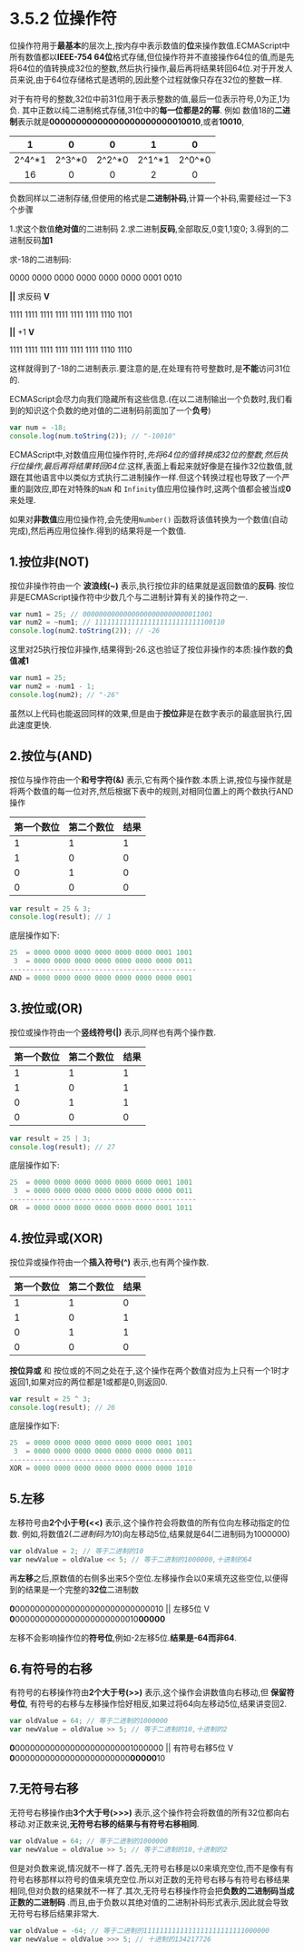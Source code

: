 # 3.5.2 位操作符

位操作符用于**最基本**的层次上,按内存中表示数值的**位**来操作数值.ECMAScript中所有数值都以**IEEE-754 64位**格式存储,但位操作符并不直接操作64位的值,而是先将64位的值转换成32位的整数,然后执行操作,最后再将结果转回64位.对于开发人员来说,由于64位存储格式是透明的,因此整个过程就像只存在32位的整数一样.

对于有符号的整数,32位中前31位用于表示整数的值,最后一位表示符号,0为正,1为负.
其中正数以纯二进制格式存储,31位中的**每一位都是2的幂**.
例如 数值18的**二进制**表示就是**00000000000000000000000010010**,或者**10010**,

|   1    |   0    |   0    |   1    |   0    |
| :----: | :----: | :----: | :----: | :----: |
| 2^4^*1 | 2^3^*0 | 2^2^*0 | 2^1^*1 | 2^0^*0 |
|   16   |   0    |   0    |   2    |   0    |

负数同样以二进制存储,但使用的格式是**二进制补码**,计算一个补码,需要经过一下3个步骤

1.求这个数值**绝对值**的二进制码
2.求二进制**反码**,全部取反,0变1,1变0;
3.得到的二进制反码**加1**

求-18的二进制码:

0000 0000 0000 0000 0000 0000 0001 0010

**||**      求反码
**V**

1111 1111 1111 1111 1111 1111 1110 1101

**||**   +1
**V**

1111 1111 1111 1111 1111 1111 1110 1110

这样就得到了-18的二进制表示.要注意的是,在处理有符号整数时,是**不能**访问31位的.

ECMAScript会尽力向我们隐藏所有这些信息.(在以二进制输出一个负数时,我们看到的知识这个负数的绝对值的二进制码前面加了一个**负号**)

```js .line-numbers
var num = -18;
console.log(num.toString(2)); // "-10010"
```

ECMAScript中,对数值应用位操作符时,*先将64位的值转换成32位的整数,然后执行位操作,最后再将结果转回64位*.这样,表面上看起来就好像是在操作32位数值,就跟在其他语言中以类似方式执行二进制操作一样.但这个转换过程也导致了一个严重的副效应,即在对特殊的`NaN` 和 `Infinity`值应用位操作时,这两个值都会被当成**0**来处理.

如果对**非数值**应用位操作符,会先使用`Number()` 函数将该值转换为一个数值(自动完成),然后再应用位操作.得到的结果将是一个数值.

## 1.按位非(NOT)

按位非操作符由一个 **波浪线(~)** 表示,执行按位非的结果就是返回数值的**反码**.
按位非是ECMAScript操作符中少数几个与二进制计算有关的操作符之一.

```js .line-numbers
var num1 = 25; // 00000000000000000000000000011001
var num2 = ~num1; // 11111111111111111111111111100110
console.log(num2.toString(2)); // -26
```

这里对25执行按位非操作,结果得到-26.这也验证了按位非操作的本质:操作数的**负值减1**

```js .line-numbers
var num1 = 25;
var num2 = -num1 - 1;
console.log(num2); // "-26"
```

虽然以上代码也能返回同样的效果,但是由于**按位非**是在数字表示的最底层执行,因此速度更快.

## 2.按位与(AND)

按位与操作符由一个**和号字符(&)** 表示,它有两个操作数.本质上讲,按位与操作就是将两个数值的每一位对齐,然后根据下表中的规则,对相同位置上的两个数执行AND操作

| 第一个数位 | 第二个数位 | 结果 |
| ---------- | ---------- | ---- |
| 1          | 1          | 1    |
| 1          | 0          | 0    |
| 0          | 1          | 0    |
| 0          | 0          | 0    |

```js .line-numbers
var result = 25 & 3;
console.log(result); // 1
```

底层操作如下:

```js .line-numbers
25  = 0000 0000 0000 0000 0000 0000 0001 1001
 3  = 0000 0000 0000 0000 0000 0000 0000 0011
----------------------------------------------
AND = 0000 0000 0000 0000 0000 0000 0000 0001
```

## 3.按位或(OR)

按位或操作符由一个**竖线符号(|)** 表示,同样也有两个操作数.

| 第一个数位 | 第二个数位 | 结果 |
| ---------- | ---------- | ---- |
| 1          | 1          | 1    |
| 1          | 0          | 1    |
| 0          | 1          | 1    |
| 0          | 0          | 0    |

```js .line-numbers
var result = 25 | 3;
console.log(result); // 27
```

底层操作如下:

```js .line-numbers
25  = 0000 0000 0000 0000 0000 0000 0001 1001
 3  = 0000 0000 0000 0000 0000 0000 0000 0011
----------------------------------------------
OR  = 0000 0000 0000 0000 0000 0000 0001 1011
```

## 4.按位异或(XOR)

按位异或操作符由一个**插入符号(^)** 表示,也有两个操作数.

| 第一个数位 | 第二个数位 | 结果 |
| ---------- | ---------- | ---- |
| 1          | 1          | 0    |
| 1          | 0          | 1    |
| 0          | 1          | 1    |
| 0          | 0          | 0    |

**按位异或** 和 按位或的不同之处在于,这个操作在两个数值对应为上只有一个1时才返回1,如果对应的两位都是1或都是0,则返回0.

```js .line-numbers
var result = 25 ^ 3;
console.log(result); // 26
```

底层操作如下:

```js .line-numbers
25  = 0000 0000 0000 0000 0000 0000 0001 1001
 3  = 0000 0000 0000 0000 0000 0000 0000 0011
----------------------------------------------
XOR = 0000 0000 0000 0000 0000 0000 0000 1010
```

## 5.左移

左移符号由**2个小于号(<<)** 表示,这个操作符会将数值的所有位向左移动指定的位数.
例如,将数值2(*二进制码为10*)向左移动5位,结果就是64(二进制码为1000000)

```js .line-numbers
var oldValue = 2; // 等于二进制的10
var newValue = oldValue << 5; // 等于二进制的1000000,十进制的64
```

再**左移**之后,原数值的右侧多出来5个空位.左移操作会以0来填充这些空位,以便得到的结果是一个完整的**32位**二进制数

**0**000000000000000000000000000010
|| 左移5位
V
**0**0000000000000000000000010**00000**

左移不会影响操作位的**符号位**,例如-2左移5位.**结果是-64而非64**.

## 6.有符号的右移

有符号的右移操作符由**2个大于号(>>)** 表示,这个操作会讲数值向右移动,但 **保留符号位**, 有符号的右移与左移操作恰好相反,如果过将64向左移动5位,结果讲变回2.

```js .line-numbers
var oldValue = 64; // 等于二进制的1000000
var newValue = oldValue >> 5; // 等于二进制的10,十进制的2
```

**0**000000000000000000000001000000
|| 有符号右移5位
V
**0**00000000000000000000000**00000**10

## 7.无符号右移

无符号右移操作由**3个大于号(>>>)** 表示,这个操作符会将数值的所有32位都向右移动.对正数来说,**无符号右移的结果与有符号右移相同**.

```js .line-numbers
var oldValue = 64; // 等于二进制的1000000
var newValue = oldValue >> 5; // 等于二进制的10,十进制的2
```

但是对负数来说,情况就不一样了.首先,无符号右移是以0来填充空位,而不是像有有符号右移那样以符号的值来填充空位.所以对正数的无符号右移与有符号右移结果相同,但对负数的结果就不一样了.其次,无符号右移操作符会把**负数的二进制码当成正数的二进制码** .而且,由于负数以其绝对值的二进制补码形式表示,因此就会导致无符号右移后结果非常大.

```js .line-numbers
var oldValue = -64; // 等于二进制的1111111111111111111111111000000
var newValue = oldValue >>> 5; // 十进制的134217726
```
